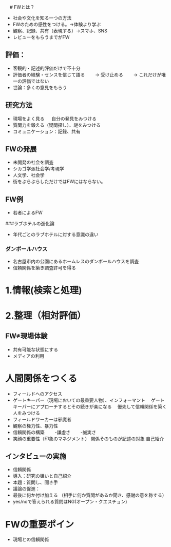 　# FWとは？
- 社会や文化を知る一つの方法
- FWのための感性をつける。→体験より学ぶ
- 観察、記録、共有（表現する）→スマホ、SNS
- レビューをもらうまでがFW

## 評価：
- 客観的・記述的評価だけで不十分
- 評価者の経験・センスを信じて語る
　　→ 受け止める
　　→ これだけが唯一の評価ではない
- 世論：多くの意見をもらう

## 研究方法
- 現場をよく見る
　 自分の発見をみつける
- 質問力を鍛える（疑問探し）、謎をみつける
- コミュニケーション：記録、共有


##  FWの発展
- 未開発の社会を調査
- シカゴ学派社会学/考現学
- 人文学、社会学
- 街をぶらぶらしただけではFWにはならない。 



##  FW例
- 若者によるFW

###ラブホテルの進化論
- 年代ごとのラブホテルに対する意識の違い


### ダンボールハウス
- 名古屋市内の公園にあるホームレスのダンボールハウスを調査
- 信頼関係を築き調査許可を得る


# 1.情報(検索と処理)
# 2.整理（相対評価）


## FW≠現場体験
- 共有可能な状態にする
- メディアの利用


# 人間関係をつくる
- フィールドへのアクセス
- ゲートキーパー（現場においての最重要人物）、インフォーマント
　ゲートキーパーにアプローチするとその続きが楽になる
　優先して信頼関係を築く人をみつける
- フィールドワーカーは邪魔者
- 観察の権力性、暴力性
- 信頼関係の構築
　　-謙虚さ
　　-誠実さ
- 笑顔の重要性（印象のマネジメント）
関係そのものが記述の対象
自己紹介

## インタビューの実施
- 信頼関係
- 導入：研究の狙いと自己紹介
- 本題：質問し、聞き手
- 議論の促進：
- 最後に何か付け加える
（相手に何か質問があるか聞き、感謝の意を称する）
- yes/noで答えられる質問はNG(オープン・クエスチョン)


# FWの重要ポイン
- 現場との信頼関係


